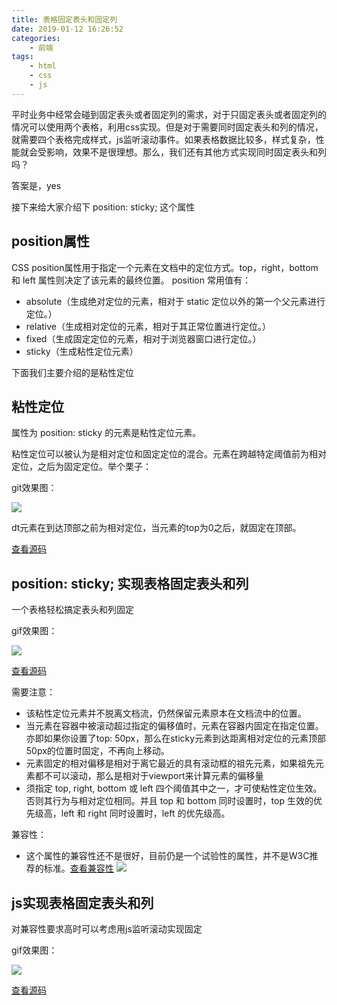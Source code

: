 ```yaml
---
title: 表格固定表头和固定列
date: 2019-01-12 16:26:52
categories:
    - 前端
tags: 
    - html
    - css
    - js
---
```


平时业务中经常会碰到固定表头或者固定列的需求，对于只固定表头或者固定列的情况可以使用两个表格，利用css实现。但是对于需要同时固定表头和列的情况，就需要四个表格完成样式，js监听滚动事件。如果表格数据比较多，样式复杂，性能就会受影响，效果不是很理想。那么，我们还有其他方式实现同时固定表头和列吗？

答案是，yes

接下来给大家介绍下 position: sticky; 这个属性

## position属性
CSS position属性用于指定一个元素在文档中的定位方式。top，right，bottom 和 left 属性则决定了该元素的最终位置。
position 常用值有：
- absolute（生成绝对定位的元素，相对于 static 定位以外的第一个父元素进行定位。）
- relative（生成相对定位的元素，相对于其正常位置进行定位。）
- fixed（生成固定定位的元素，相对于浏览器窗口进行定位。）
- sticky（生成粘性定位元素）

下面我们主要介绍的是粘性定位

## 粘性定位
属性为 position: sticky 的元素是粘性定位元素。

粘性定位可以被认为是相对定位和固定定位的混合。元素在跨越特定阈值前为相对定位，之后为固定定位。举个栗子：

git效果图：

![](https://yanxuan.nosdn.127.net/256ba3567699a9e07d40209c60e7a25c.gif)

dt元素在到达顶部之前为相对定位，当元素的top为0之后，就固定在顶部。

[查看源码](https://codepen.io/wangcherry/pen/rooJEV)

## position: sticky; 实现表格固定表头和列
一个表格轻松搞定表头和列固定

gif效果图：

![](https://yanxuan.nosdn.127.net/190e03363b77c9c9a8f5c91169b70fa0.gif)

[查看源码](https://codepen.io/wangcherry/pen/PXXRqd)

需要注意：
- 该粘性定位元素并不脱离文档流，仍然保留元素原本在文档流中的位置。
- 当元素在容器中被滚动超过指定的偏移值时，元素在容器内固定在指定位置。亦即如果你设置了top: 50px，那么在sticky元素到达距离相对定位的元素顶部50px的位置时固定，不再向上移动。
- 元素固定的相对偏移是相对于离它最近的具有滚动框的祖先元素，如果祖先元素都不可以滚动，那么是相对于viewport来计算元素的偏移量
- 须指定 top, right, bottom 或 left 四个阈值其中之一，才可使粘性定位生效。否则其行为与相对定位相同。并且 top 和 bottom 同时设置时，top 生效的优先级高，left 和 right 同时设置时，left 的优先级高。

兼容性：
- 这个属性的兼容性还不是很好，目前仍是一个试验性的属性，并不是W3C推荐的标准。[查看兼容性](https://caniuse.com/#search=position%3Asticky)
![](https://yanxuan.nosdn.127.net/e68f0b5f9ed7b0932320e516d4b8d9c9.png)

## js实现表格固定表头和列
对兼容性要求高时可以考虑用js监听滚动实现固定

gif效果图：

![](https://yanxuan.nosdn.127.net/83e278cbe3a7df608d7795869b941499.gif)

[查看源码](https://codepen.io/wangcherry/pen/PXXRZd)